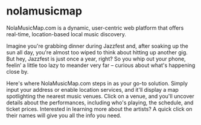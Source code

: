 # nolamusicmap
NolaMusicMap.com is a dynamic, user-centric web platform that offers real-time, location-based local music discovery. 

Imagine you're grabbing dinner during Jazzfest and, after soaking up the sun all day, you're almost too wiped to think about hitting up another gig. But hey, Jazzfest is just once a year, right? So you whip out your phone, feelin’ a little too lazy to meander very far – curious about what's happening close by.

Here's where NolaMusicMap.com steps in as your go-to solution. Simply input your address or enable location services, and it'll display a map spotlighting the nearest music venues. Click on a venue, and you'll uncover details about the performances, including who's playing, the schedule, and ticket prices. Interested in learning more about the artists? A quick click on their names will give you all the info you need.
